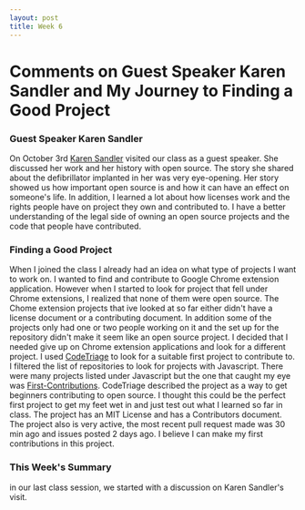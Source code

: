 ```yaml
---
layout: post
title: Week 6
---
```


# Comments on Guest Speaker Karen Sandler and My Journey to Finding a Good Project

### Guest Speaker Karen Sandler

On October 3rd [Karen Sandler](https://en.wikipedia.org/wiki/Karen_Sandler) visited our class as a guest speaker. She discussed her work and her history with open source. The story she shared about the defibrillator implanted in her was very eye-opening. Her story showed us how important open source is and how it can have an effect on someone's life. In addition, I learned a lot about how licenses work and the rights people have on project they own and contributed to. I have a better understanding of the legal side of owning an open source projects and the code that people have contributed.

### Finding a Good Project

When I joined the class I already had an idea on what type of projects I want to work on. I wanted to find and contribute to Google Chrome extension application. However when I started to look for project that fell under Chrome extensions, I realized that none of them were open source. The Chome extension projects that ive looked at so far either didn't have a license document or a contributing document. In addition some of the projects only had one or two people working on it and the set up for the repository didn't make it seem like an open source project. I decided that I needed give up on Chrome extension applications and look for a different project. I used [CodeTriage](https://www.codetriage.com/) to look for a suitable first project to contribute to. I filtered the list of repositories to look for projects with Javascript. There were many projects listed under Javascript but the one that caught my eye was [First-Contributions](https://github.com/firstcontributions/first-contributions). CodeTriage described the project as a way to get beginners contributing to open source. I thought this could be the perfect first project to get my feet wet in and just test out what I learned so far in class. The project has an MIT License and has a Contributors document. The project also is very active, the most recent pull request made was 30 min ago and issues posted 2 days ago. I believe I can make my first contributions in this project.

### This Week's Summary

in our last class session, we started with a discussion on Karen Sandler's visit.

